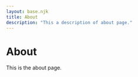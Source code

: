 ```yaml
---
layout: base.njk
title: About
description: "This a description of about page."
---
```


# About

This is the about page.

